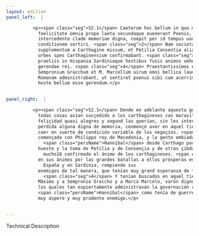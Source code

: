 ```yaml
---
layout: edition
panel_left:  |

          <p><span class="seg">52.1</span> Caeterum hoc bellum in quo mira
            foelicitate omnia prope laeta secundaque euenerant Poenis, nulla tot uictoriis
            intercedente clade memoriae digna, coepit per id tempus uarios euentus uariamque rerum
            conditionem sortiri. <span class="seg">2</span> Nam societas inita cum Philippo Macedonum rege et
            supplementum a Carthagine missum, et Petilia Consentia aliaeque in Brutiis expugnatae
            urbes spes Carthaginensium confirmabant. <span class="seg">3</span> Ex altera parte Romani maximis
            praeliis in Hispania Sardiniaque hostibus fusis animos uehementer erexerant ad spem bene
            gerendae rei. <span class="seg">4</span> Praestantissimos eo tempore quaesiuerant duces Fabium Maximum
            Sempronium Gracchum et M. Marcellum uirum omni bellica laude dignum, qui ita impigre rem
            Romanam administrabant, ut sentiret poenus sibi cum acerrimo simul prudentissimoque
            hoste bellum esse gerendum.</p>
        

panel_right:  |

          <p><span class="seg">52.1</span> Dende en adelante aquesta guerra en que
            todas cosas avían sucçedido a los carthagineses con maravillosa
            feliçidad quasi alegres y segund las querían, sin les intervenir entre tantas victorias
            pérdida alguna digna de memoria, conmençó aver en aquel tiempo diversos acaescimientos y
            caer en suerte de condición variable de los negoçios. <span class="seg">2</span> Ca la compañía
            començada con Philippo rey de Macedonia, y la gente embiada a
              <span class="persName">Hanníbal</span> desde Carthago para supplir su
            hueste y la toma de Petilia y de Consençia y de otras çibdades en Abruço, avían
              mucho18 confirmado el ánimo de los carthagineses. <span class="seg">3</span> De la otra parte, los romanos avían recobrado vigor
            en sus ánimos por las grandes batallas a ellos prósperas en
              España y en Sardinia, rompiendo sus
            enemigos de tal manera, que tenían muy grand esperanza de fazer bien su negocio.
              <span class="seg">4</span> Y tenían buscados en aquel tiempo muy ventajados capitanes, a Fabio
            Máximo y a Sempronio Graccho y a Marco Marcelo, varón digno de todo loor en la guerra,
            los quales tan espiertamente administravan la governación romana, que ya sentía
            <span class="persName">Hanníbal</span> como tenía de guerrear con <a href="../public/images/1491/174v.png" target="new"><img src="../public/images/1491/1491.jpg"/></a>[174v,b]
            muy áspero y muy prudente enemigo.</p>
        

---
```


Technical Description 